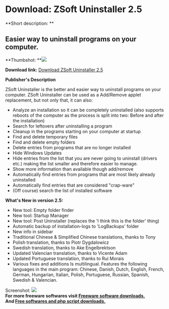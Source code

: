 # Download: ZSoft Uninstaller 2.5

**Short description: **

## Easier way to uninstall programs on your computer.

  
**Thumbshot: **![](http://www.freewarefiles.com/screenshot/zsoftuninstaller25_md.jpg)   
  
**Download link:** [Download ZSoft Uninstaller 2.5](http://freesoftwares.boysofts.com/ZSoft-Uninstaller_program_12702.html)  
  

**Publisher's Description**  
  

ZSoft Uninstaller is the better and easier way to uninstall programs on your
computer. ZSoft Uninstaller can be used as a Add/Remove applet replacement,
but not only that, it can also:

  * Analyze an installation so it can be completely uninstalled (also supports reboots of the computer as the process is split into two: Before and after the installation) 
  * Search for leftovers after uninstalling a program 
  * Cleanup in the programs starting on your computer at startup 
  * Find and delete temporary files 
  * Find and delete empty folders 
  * Delete entries from programs that are no longer installed 
  * Hide Windows Updates 
  * Hide entries from the list that you are never going to uninstall (drivers etc.) making the list smaller and therefore easier to manage. 
  * Show more information than available though add/remove 
  * Automatically find entries from programs that are most likely already uninstalled 
  * Automatically find entries that are considered "crap-ware" 
  * (Off course) search the list of installed software

**What's New in version 2.5:**

  * New tool: Empty folder finder 
  * New tool: Startup Manager 
  * New tool: Post Uninstaller (replaces the 'I think this is the folder' thing) 
  * Automatic backup of installation-logs to 'LogBackups' folder 
  * New info in sidebar 
  * Traditional Chinese & Simplified Chinese translations, thanks to Tony 
  * Polish translation, thanks to Piotr Dygdalowicz 
  * Swedish translation, thanks to Ake Engelbrektson 
  * Updated Valencian translation, thanks to Vicente Adam 
  * Updated Portuguese translation, thanks to Rui Morais 
  * Various fixes and additions 
Is multilingual. Features the following languages in the main program:
Chinese, Danish, Dutch, English, French, German, Hungarian, Italian, Polish,
Portuguese, Russian, Spanish, Swedish & Valencian.

  
  
Screenshot:
![](http://www.freewarefiles.com/screenshot/zsoftuninstaller25.jpg)  
**For more freeware softwares visit [Freeware software downloads.](http://freesoftwares.boysofts.com/)**   
**And [Free softwares and php script downloads.](http://www.boysofts.com/)**

